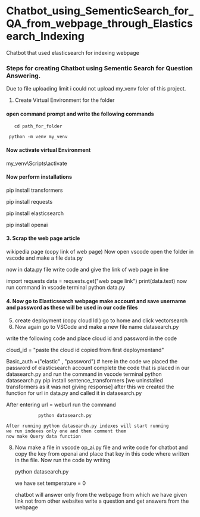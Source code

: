 # Chatbot_using_SementicSearch_for_QA_from_webpage_through_Elasticsearch_Indexing
Chatbot that used elasticsearch for indexing webpage

### Steps for creating Chatbot using Sementic Search for Question Answering. 
Due to file uploading limit i could not upload my_venv foler of this project. 

1. Create Virtual Environment for the folder
   
  ####  open command prompt and write the following commands 

  
       cd path_for_folder
  
     python -m venv my_venv
  
#### Now activate virtual Environment


   my_venv\Scripts\activate
  
#### Now perform installations


 pip install transformers

 
 pip install requests
 
 pip install elasticsearch
 
 pip install openai

 
#### 3. Scrap the web page article
   wikipedia page (copy link of web page)
  Now open vscode open the folder in vscode  and make a file                       data.py

  now in data.py file write code and give the link of web page in line

  
   import requests
   data = requests.get("web page link")
   print(data.text)
   now run command in vscode terminal
   python data.py
#### 4. Now go to Elasticsearch webpage make account and save username and password as these will be used in our code files
5. create deployment (copy cloud Id )
   go to home and click vectorsearch
6.  Now again go to VSCode and make a new file name datasearch.py
   
   write the following code and place cloud id and password in the code

cloud_id = "paste the cloud id copied from first deploymentand"

Basic_auth =("elastic" , "password")   # here in the code we placed the password of elasticsearch account
complete the code that is placed in our datasearch.py and run the command in vscode terminal
                                 python datasearch.py
pip install sentence_transformers
[we uninstalled transformers as it was not giving response]
after this we created the function for url in data.py and called it in datasearch.py

After entering url = weburl run the command

                python datasearch.py
    
    After running python datasearch.py indexes will start running
    we run indexes only one and then comment them
    now make Query data function

8. Now make a file in vscode op_ai.py file and write code for chatbot and copy the key from openai and place that key in this code where written in the file.
   Now run the code by writing

   python datasearch.py
   
   we have set temperature = 0
   
   chatbot will answer only from the webpage from which we have given link not from other websites
   write a question and get answers from the webpage 
